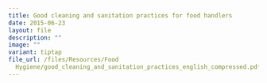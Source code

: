 ```yaml
---
title: Good cleaning and sanitation practices for food handlers
date: 2015-06-23
layout: file
description: ""
image: ""
variant: tiptap
file_url: /files/Resources/Food
  Hygiene/good_cleaning_and_sanitation_practices_english_compressed.pdf
---
```


